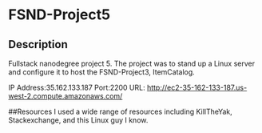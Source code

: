 # FSND-Project5
## Description
Fullstack nanodegree project 5. The project was to stand up a Linux server and configure it to host the FSND-Project3, ItemCatalog. 

IP Address:35.162.133.187
Port:2200
URL: http://ec2-35-162-133-187.us-west-2.compute.amazonaws.com/

##Resources
I used a wide range of resources including KillTheYak, Stackexchange, and this Linux guy I know.
